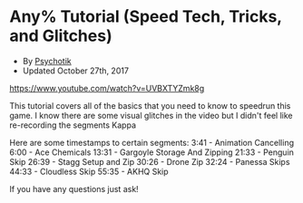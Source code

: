 # Any% Tutorial (Speed Tech, Tricks, and Glitches)
- By [Psychotik](https://www.speedrun.com/user/Psychotik)
- Updated October 27th, 2017

https://www.youtube.com/watch?v=UVBXTYZmk8g

This tutorial covers all of the basics that you need to know to speedrun this game. I know there are some visual glitches in the video but I didn't feel like re-recording the segments Kappa

Here are some timestamps to certain segments:
3:41 - Animation Cancelling
6:00 - Ace Chemicals
13:31 - Gargoyle Storage And Zipping
21:33 - Penguin Skip
26:39 - Stagg Setup and Zip
30:26 - Drone Zip
32:24 - Panessa Skips
44:33 - Cloudless Skip
55:35 - AKHQ Skip

If you have any questions just ask!
